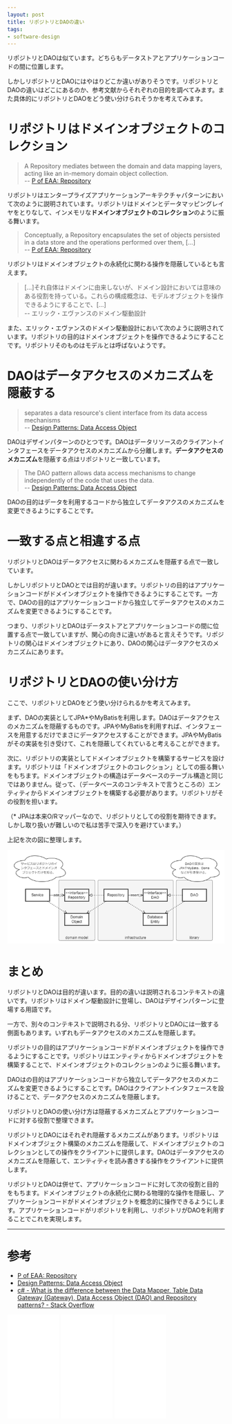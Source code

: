 ```yaml
---
layout: post
title: リポジトリとDAOの違い
tags: 
- software-design
---
```


リポジトリとDAOは似ています。どちらもデータストアとアプリケーションコードの間に位置します。

しかしリポジトリとDAOにはやはりどこか違いがありそうです。リポジトリとDAOの違いはどこにあるのか、参考文献からそれぞれの目的を調べてみます。また具体的にリポジトリとDAOをどう使い分けられそうかを考えてみます。

# リポジトリはドメインオブジェクトのコレクション

> A Repository mediates between the domain and data mapping layers, acting like an in-memory domain object collection.   
-- [P of EAA: Repository](https://martinfowler.com/eaaCatalog/repository.html)

リポジトリはエンタープライズアプリケーションアーキテクチャパターンにおいて次のように説明されています。リポジトリはドメインとデータマッピングレイヤをとりなして、インメモリな**ドメインオブジェクトのコレクション**のように振る舞います。

> Conceptually, a Repository encapsulates the set of objects persisted in a data store and the operations performed over them, [...]  
-- [P of EAA: Repository](https://martinfowler.com/eaaCatalog/repository.html)

リポジトリはドメインオブジェクトの永続化に関わる操作を隠蔽しているとも言えます。

> [...]それ自体はドメインに由来しないが、ドメイン設計においては意味のある役割を持っている。これらの構成概念は、モデルオブジェクトを操作できるようにすることで、[...]  
-- エリック・エヴァンスのドメイン駆動設計

また、エリック・エヴァンスのドメイン駆動設計において次のように説明されています。リポジトリの目的はドメインオブジェクトを操作できるようにすることです。リポジトリそのものはモデルとは呼ばないようです。

# DAOはデータアクセスのメカニズムを隠蔽する

> separates a data resource&#39;s client interface from its data access mechanisms  
-- [Design Patterns: Data Access Object](https://www.oracle.com/java/technologies/data-access-object.html)

DAOはデザインパターンのひとつです。DAOはデータリソースのクライアントインタフェースをデータアクセスのメカニズムから分離します。**データアクセスのメカニズム**を隠蔽する点はリポジトリと一致しています。

> The DAO pattern allows data access mechanisms to change independently of the code that uses the data.  
-- [Design Patterns: Data Access Object](https://www.oracle.com/java/technologies/data-access-object.html)

DAOの目的はデータを利用するコードから独立してデータアクスのメカニズムを変更できるようにすることです。

# 一致する点と相違する点

リポジトリとDAOはデータアクセスに関わるメカニズムを隠蔽する点で一致しています。

しかしリポジトリとDAOとでは目的が違います。リポジトリの目的はアプリケーションコードがドメインオブジェクトを操作できるようにすることです。一方で、DAOの目的はアプリケーションコードから独立してデータアクセスのメカニズムを変更できるようにすることです。

つまり、リポジトリとDAOはデータストアとアプリケーションコードの間に位置する点で一致していますが、関心の向きに違いがあると言えそうです。リポジトリの関心はドメインオブジェクトにあり、DAOの関心はデータアクセスのメカニズムにあります。

# リポジトリとDAOの使い分け方

ここで、リポジトリとDAOをどう使い分けられるかを考えてみます。

まず、DAOの実装としてJPA\*やMyBatisを利用します。DAOはデータアクセスのメカニズムを隠蔽するものです。JPAやMyBatisを利用すれば、インタフェースを用意するだけでまさにデータアクセスすることができます。JPAやMyBatisがその実装を引き受けて、これを隠蔽してくれていると考えることができます。

次に、リポジトリの実装としてドメインオブジェクトを構築するサービスを設けます。リポジトリは「ドメインオブジェクトのコレクション」としての振る舞いをもちます。ドメインオブジェクトの構造はデータベースのテーブル構造と同じではありません。従って、（データベースのコンテキストで言うところの）エンティティからドメインオブジェクトを構築する必要があります。リポジトリがその役割を担います。

（\* JPAは本来O/Rマッパーなので、リポジトリとしての役割を期待できます。しかし取り扱いが難しいので私は苦手で深入りを避けています。）

上記を次の図に整理します。

![リポジトリとDAOの関係](../images/use-repository-and-dao-according-to-the-purpose/class-diagram.png)

# まとめ

リポジトリとDAOは目的が違います。目的の違いは説明されるコンテキストの違いです。リポジトリはドメイン駆動設計に登場し、DAOはデザインパターンに登場する用語です。

一方で、別々のコンテキストで説明される分、リポジトリとDAOには一致する側面もあります。いずれもデータアクセスのメカニズムを隠蔽します。

リポジトリの目的はアプリケーションコードがドメインオブジェクトを操作できるようにすることです。リポジトリはエンティティからドメインオブジェクトを構築することで、ドメインオブジェクトのコレクションのように振る舞います。

DAOはの目的はアプリケーションコードから独立してデータアクセスのメカニズムを変更できるようにすることです。DAOはクライアントインタフェースを設けることで、データアクセスのメカニズムを隠蔽します。

リポジトリとDAOの使い分け方は隠蔽するメカニズムとアプリケーションコードに対する役割で整理できます。

リポジトリとDAOにはそれぞれ隠蔽するメカニズムがあります。リポジトリはドメインオブジェクト構築のメカニズムを隠蔽して、ドメインオブジェクトのコレクションとしての操作をクライアントに提供します。DAOはデータアクセスのメカニズムを隠蔽して、エンティティを読み書きする操作をクライアントに提供します。

リポジトリとDAOは併せて、アプリケーションコードに対して次の役割と目的をもちます。ドメインオブジェクトの永続化に関わる物理的な操作を隠蔽し、アプリケーションコードがドメインオブジェクトを概念的に操作できるようにします。アプリケーションコードがリポジトリを利用し、リポジトリがDAOを利用することでこれを実現します。

----

# 参考

- [P of EAA: Repository](https://martinfowler.com/eaaCatalog/repository.html)
- [Design Patterns: Data Access Object](http://www.oracle.com/technetwork/java/dao-138818.html)
- [c# - What is the difference between the Data Mapper, Table Data Gateway (Gateway), Data Access Object (DAO) and Repository patterns? - Stack Overflow](https://stackoverflow.com/questions/804751/what-is-the-difference-between-the-data-mapper-table-data-gateway-gateway-da)

<iframe style="width:120px;height:240px;" marginwidth="0" marginheight="0" scrolling="no" frameborder="0" src="//rcm-fe.amazon-adsystem.com/e/cm?lt1=_blank&bc1=000000&IS2=1&bg1=FFFFFF&fc1=000000&lc1=0000FF&t=fukuchiharuki-22&language=ja_JP&o=9&p=8&l=as4&m=amazon&f=ifr&ref=as_ss_li_til&asins=B00GRKD6XU&linkId=246f02c0398d95a5c662752b3d8a6005"></iframe>

<iframe style="width:120px;height:240px;" marginwidth="0" marginheight="0" scrolling="no" frameborder="0" src="//rcm-fe.amazon-adsystem.com/e/cm?lt1=_blank&bc1=000000&IS2=1&bg1=FFFFFF&fc1=000000&lc1=0000FF&t=fukuchiharuki-22&language=ja_JP&o=9&p=8&l=as4&m=amazon&f=ifr&ref=as_ss_li_til&asins=479813161X&linkId=63de5c8fa7c5d2a57183d71e3b75574d"></iframe>

<iframe style="width:120px;height:240px;" marginwidth="0" marginheight="0" scrolling="no" frameborder="0" src="//rcm-fe.amazon-adsystem.com/e/cm?lt1=_blank&bc1=000000&IS2=1&bg1=FFFFFF&fc1=000000&lc1=0000FF&t=fukuchiharuki-22&language=ja_JP&o=9&p=8&l=as4&m=amazon&f=ifr&ref=as_ss_li_til&asins=483997599X&linkId=72ec158d0a1db57be60e76d41a0dadf4"></iframe>

